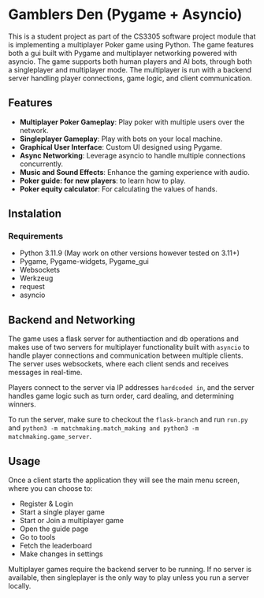 # Gamblers Den (Pygame + Asyncio)

This is a student project as part of the CS3305 software project module that is implementing a multiplayer
Poker game using Python. The game features both a gui built with Pygame and multiplayer networking powered
with asyncio. The game supports both human players and AI bots, through both a singleplayer and multiplayer
mode. The multiplayer is run with a backend server handling player connections, game logic, and client 
communication.

## Features
- **Multiplayer Poker Gameplay**: Play poker with multiple users over the network.
- **Singleplayer Gameplay**: Play with bots on your local machine.
- **Graphical User Interface**: Custom UI designed using Pygame.
- **Async Networking**: Leverage asyncio to handle multiple connections concurrently.
- **Music and Sound Effects**: Enhance the gaming experience with audio.
- **Poker guide: for new players**: to learn how to play.
- **Poker equity calculator**: For calculating the values of hands.

## Instalation

### Requirements 
- Python 3.11.9 (May work on other versions however tested on 3.11+)
- Pygame, Pygame-widgets, Pygame_gui
- Websockets
- Werkzeug
- request
- asyncio

## Backend and Networking

The game uses a flask server for authentiaction and db operations and makes use of two servers for multiplayer functionality
built with `asyncio` to handle player connections and communication between multiple clients. The server uses websockets, where
each client sends and receives messages in real-time.

Players connect to the server via IP addresses `hardcoded in`, and the server handles game logic such as turn order, card dealing,
and determining winners.

To run the server, make sure to checkout the `flask-branch` and run `run.py` and `python3 -m matchmaking.match_making and python3 -m matchmaking.game_server`.

## Usage

Once a client starts the application they will see the main menu screen, where you can choose to:
- Register & Login
- Start a single player game
- Start or Join a multiplayer game
- Open the guide page
- Go to tools
- Fetch the leaderboard
- Make changes in settings

Multiplayer games require the backend server to be running. If no server is available, then singleplayer is the only way to play unless you run a server locally.
